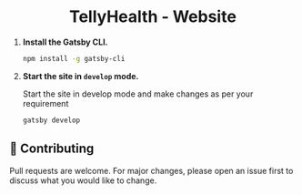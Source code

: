 <h1 align="center">
  TellyHealth - Website
</h1>


1. **Install the Gatsby CLI.**

   ```bash
   npm install -g gatsby-cli
   ```

3. **Start the site in `develop` mode.**

   Start the site in develop mode and make changes as per your requirement

   ```bash
   gatsby develop
   ```

## 🤝 Contributing

Pull requests are welcome. For major changes, please open an issue first to discuss what you would like to change.

